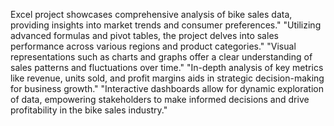 Excel project showcases comprehensive analysis of bike sales data, providing insights into market trends and consumer preferences."
"Utilizing advanced formulas and pivot tables, the project delves into sales performance across various regions and product categories."
"Visual representations such as charts and graphs offer a clear understanding of sales patterns and fluctuations over time."
"In-depth analysis of key metrics like revenue, units sold, and profit margins aids in strategic decision-making for business growth."
"Interactive dashboards allow for dynamic exploration of data, empowering stakeholders to make informed decisions and drive profitability in the bike sales industry."
